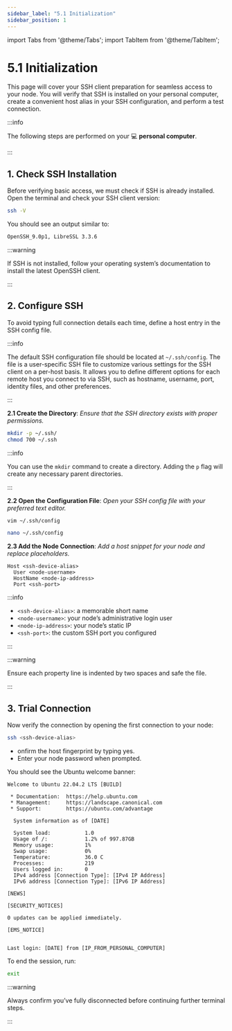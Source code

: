 ```yaml
---
sidebar_label: "5.1 Initialization"
sidebar_position: 1
---
```


import Tabs from '@theme/Tabs';
import TabItem from '@theme/TabItem';

# 5.1 Initialization

This page will cover your SSH client preparation for seamless access to your node. You will verify that SSH is installed on your personal computer, create a convenient host alias in your SSH configuration, and perform a test connection.

:::info

The following steps are performed on your 💻 **personal computer**.

:::

## 1. Check SSH Installation

Before verifying basic access, we must check if SSH is already installed. Open the terminal and check your SSH client version:

```sh
ssh -V
```

You should see an output similar to:

```sh
OpenSSH_9.0p1, LibreSSL 3.3.6
```

:::warning

If SSH is not installed, follow your operating system’s documentation to install the latest OpenSSH client.

:::

## 2. Configure SSH

To avoid typing full connection details each time, define a host entry in the SSH config file.

:::info

The default SSH configuration file should be located at `~/.ssh/config`. The file is a user-specific SSH file to customize various settings for the SSH client on a per-host basis. It allows you to define different options for each remote host you connect to via SSH, such as hostname, username, port, identity files, and other preferences.

:::

**2.1 Create the Directory**: _Ensure that the SSH directory exists with proper permissions._

```sh
mkdir -p ~/.ssh/
chmod 700 ~/.ssh
```

:::info

You can use the `mkdir` command to create a directory. Adding the `p` flag will create any necessary parent directories.

:::

**2.2 Open the Configuration File**: _Open your SSH config file with your preferred text editor._

<Tabs>
<TabItem value="vim" label="Vim" default>

```sh
vim ~/.ssh/config
```

</TabItem>
<TabItem value="nano" label="Nano">

```sh
nano ~/.ssh/config
```

</TabItem>
</Tabs>

**2.3 Add the Node Connection**: _Add a host snippet for your node and replace placeholders._

```text
Host <ssh-device-alias>
  User <node-username>
  HostName <node-ip-address>
  Port <ssh-port>
```

:::info

- `<ssh-device-alias>`: a memorable short name
- `<node-username>`: your node’s administrative login user
- `<node-ip-address>`: your node’s static IP
- `<ssh-port>`: the custom SSH port you configured

:::

:::warning

Ensure each property line is indented by two spaces and safe the file.

:::

## 3. Trial Connection

Now verify the connection by opening the first connection to your node:

```sh
ssh <ssh-device-alias>
```

- onfirm the host fingerprint by typing yes.
- Enter your node password when prompted.

You should see the Ubuntu welcome banner:

```text
Welcome to Ubuntu 22.04.2 LTS [BUILD]

 * Documentation:  https://help.ubuntu.com
 * Management:     https://landscape.canonical.com
 * Support:        https://ubuntu.com/advantage

  System information as of [DATE]

  System load:           1.0
  Usage of /:            1.2% of 997.87GB
  Memory usage:          1%
  Swap usage:            0%
  Temperature:           36.0 C
  Processes:             219
  Users logged in:       0
  IPv4 address [Connection Type]: [IPv4 IP Address]
  IPv6 address [Connection Type]: [IPv6 IP Address]

[NEWS]

[SECURITY_NOTICES]

0 updates can be applied immediately.

[EMS_NOTICE]


Last login: [DATE] from [IP_FROM_PERSONAL_COMPUTER]
```

To end the session, run:

```sh
exit
```

:::warning

Always confirm you’ve fully disconnected before continuing further terminal steps.

:::
